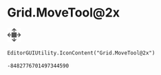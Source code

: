 # Grid.MoveTool@2x
![](/img/Grid.MoveTool@2x.png)

``` CSharp
EditorGUIUtility.IconContent("Grid.MoveTool@2x")
```
```
-8482776701497344590
```

